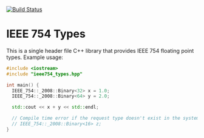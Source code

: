 [![Build Status](https://travis-ci.org/kkimdev/ieee754-types.svg?branch=master)](https://travis-ci.org/kkimdev/ieee754-types)

# IEEE 754 Types
This is a single header file C++ library that provides IEEE 754 floating point types.
Example usage:

```c++
#include <iostream>
#include "ieee754_types.hpp"

int main() {
  IEEE_754::_2008::Binary<32> x = 1.0;
  IEEE_754::_2008::Binary<64> y = 2.0;

  std::cout << x + y << std::endl;

  // Compile time error if the request type doesn't exist in the system.
  // IEEE_754::_2008::Binary<16> z;
}
```
